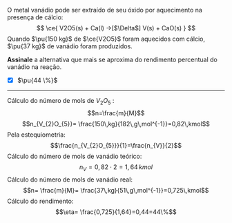O metal vanádio pode ser extraído de seu óxido por aquecimento na presença de cálcio:
$$
    \ce{ V2O5(s) + Ca(l) ->[$\Delta$] V(s) + CaO(s) }
$$
Quando $\pu{150 kg}$ de $\ce{V2O5}$ foram aquecidos com cálcio, $\pu{37 kg}$ de vanádio foram produzidos. 

**Assinale** a alternativa que mais se aproxima do rendimento percentual do vanádio na reação.

- [x] $\pu{44 \%}$

---

Cálculo do número de mols de $V_{2}O_{5}$ :
$$n=\frac{m}{M}$$
$$n_{V_{2}O_{5}}= \frac{150\,kg}{182\,g\,mol^{-1}}=0,82\,kmol$$
Pela estequiometria:
$$\frac{n_{V_{2}O_{5}}}{1}=\frac{n_{V}}{2}$$
Cálculo do número de mols de vanádio teórico:
$$n_{V}=0,82\cdot2=1,64\,kmol$$
Cálculo do número de mols de vanádio real:
$$n= \frac{m}{M}= \frac{37\,kg}{51\,g\,mol^{-1}}=0,725\,kmol$$
Cálculo do rendimento:
$$\eta= \frac{0,725}{1,64}=0,44=44\%$$

